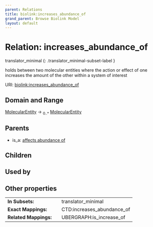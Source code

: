 ```yaml
---
parent: Relations
title: biolink:increases_abundance_of
grand_parent: Browse Biolink Model
layout: default
---
```


# Relation: increases_abundance_of

translator_minimal
{: .translator_minimal-subset-label }


holds between two molecular entities where the action or effect of one increases the amount of the other within a system of interest

URI: [biolink:increases_abundance_of](https://w3id.org/biolink/vocab/increases_abundance_of)

## Domain and Range

[MolecularEntity](MolecularEntity.md) ->  <sub>0..*</sub> [MolecularEntity](MolecularEntity.md)

## Parents

 *  is_a: [affects abundance of](affects_abundance_of.md)

## Children


## Used by


## Other properties

|  |  |  |
| --- | --- | --- |
| **In Subsets:** | | translator_minimal |
| **Exact Mappings:** | | CTD:increases_abundance_of |
| **Related Mappings:** | | UBERGRAPH:is_increase_of |

